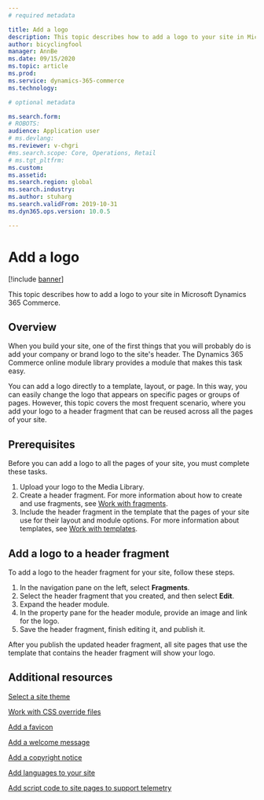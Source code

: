 ```yaml
---
# required metadata

title: Add a logo
description: This topic describes how to add a logo to your site in Microsoft Dynamics 365 Commerce.
author: bicyclingfool
manager: AnnBe
ms.date: 09/15/2020
ms.topic: article
ms.prod: 
ms.service: dynamics-365-commerce
ms.technology: 

# optional metadata

ms.search.form: 
# ROBOTS: 
audience: Application user
# ms.devlang: 
ms.reviewer: v-chgri
#ms.search.scope: Core, Operations, Retail
# ms.tgt_pltfrm: 
ms.custom: 
ms.assetid: 
ms.search.region: global
ms.search.industry:
ms.author: stuharg
ms.search.validFrom: 2019-10-31
ms.dyn365.ops.version: 10.0.5

---
```


# Add a logo

[!include [banner](includes/banner.md)]

This topic describes how to add a logo to your site in Microsoft Dynamics 365 Commerce.

## Overview

When you build your site, one of the first things that you will probably do is add your company or brand logo to the site's header. The Dynamics 365 Commerce online module library provides a module that makes this task easy.

You can add a logo directly to a template, layout, or page. In this way, you can easily change the logo that appears on specific pages or groups of pages. However, this topic covers the most frequent scenario, where you add your logo to a header fragment that can be reused across all the pages of your site.

## Prerequisites

Before you can add a logo to all the pages of your site, you must complete these tasks.

1. Upload your logo to the Media Library.
1. Create a header fragment. For more information about how to create and use fragments, see [Work with fragments](work-with-fragments.md).
1. Include the header fragment in the template that the pages of your site use for their layout and module options. For more information about templates, see [Work with templates](work-with-templates.md).

## Add a logo to a header fragment

To add a logo to the header fragment for your site, follow these steps.

1. In the navigation pane on the left, select **Fragments**.
1. Select the header fragment that you created, and then select **Edit**.
1. Expand the header module.
1. In the property pane for the header module, provide an image and link for the logo. 
1. Save the header fragment, finish editing it, and publish it.

After you publish the updated header fragment, all site pages that use the template that contains the header fragment will show your logo.

## Additional resources

[Select a site theme](select-site-theme.md)

[Work with CSS override files](css-override-files.md)

[Add a favicon](add-favicon.md)

[Add a welcome message](add-welcome-message.md)

[Add a copyright notice](add-copyright-notice.md)

[Add languages to your site](add-languages-to-site.md)

[Add script code to site pages to support telemetry](add-telemetry.md)


